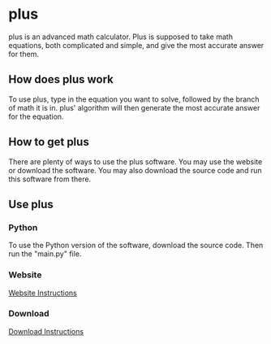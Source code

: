 # plus
plus is an advanced math calculator. Plus is supposed to take math equations, both complicated and simple, and give the most accurate answer for them.

## How does plus work
To use plus, type in the equation you want to solve, followed by the branch of math it is in. plus' algorithm will then generate the most accurate answer for the equation.

## How to get plus
There are plenty of ways to use the plus software. You may use the website or download the software. You may also download the source code and run this software from there. 

## Use plus

### Python ###
To use the Python version of the software, download the source code. Then run the "main.py" file.

### Website ###

[Website Instructions]()

### Download ###

[Download Instructions]()
